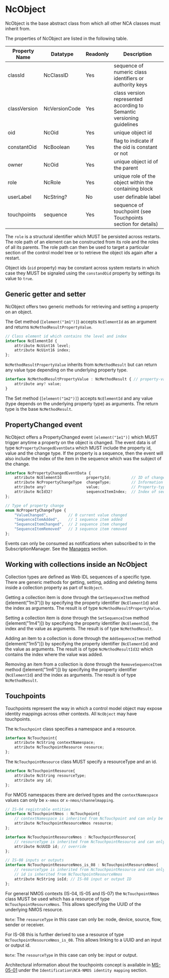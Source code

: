 # NcObject

NcObject is the base abstract class from which all other NCA classes must inherit from.

The properties of NcObject are listed in the following table.

| **Property Name** | **Datatype**                   | **Readonly** | **Description**                                                       |
| ----------------- | ------------------------------ | ------------ | ----------------------------------------------------------------------|
| classId           | NcClassID                      | Yes          | sequence of numeric class identifiers or authority keys               |
| classVersion      | NcVersionCode                  | Yes          | class version represented according to Semantic versioning guidelines |
| oid               | NcOid                          | Yes          | unique object id                                                      |
| constantOid       | NcBoolean                      | Yes          | flag to indicate if the oid is constant or not                        |
| owner             | NcOid                          | Yes          | unique object id of the parent                                        |
| role              | NcRole                         | Yes          | unique role of the object within the containing block                 |
| userLabel         | NcString?                      | No           | user definable label                                                  |
| touchpoints       | sequence<NcTouchpoint>         | Yes          | sequence of touchpoint (see Touchpoints section for details)          |

The `role` is a structural identifier which MUST be persisted across restarts. The role path of an element can be constructed from its role and the roles of all its parents. The role path can then be used to target a particular section of the control model tree or to retrieve the object ids again after a restart.

Object ids (`oid` property) may be constant across system restarts in which case they MUST be signaled using the `constandOid` property by settings its value to `true`.

## Generic getter and setter

NcObject offers two generic methods for retrieving and setting a property on an object.

The Get method (`[element("1m1")]`) accepts `NcElementId` as an argument and returns `NcMethodResultPropertyValue`.

```typescript
// Class element id which contains the level and index
interface NcElementId {
    attribute NcUint16 level;
    attribute NcUint16 index;
};
```

`NcMethodResultPropertyValue` inherits from `NcMethodResult` but can return any value type depending on the underlying property type.

```typescript
interface NcMethodResultPropertyValue : NcMethodResult { // property-value result
    attribute any? value;
}
```

The Set method (`[element("1m2")]`) accepts `NcElementId` and any value (type depends on the underlying property type) as arguments. The return type is the base `NcMethodResult`.

## PropertyChanged event

NcObject offers a PropertyChanged event `[element("1e1")]` which MUST trigger anytime a property on the object is changed.
The event data is of type `NcPropertyChangedEventData` which MUST include the property id, value and the change type. If the property is a sequence, then the event will also include the index of the item in the sequence which was the subject of the change.

```typescript
interface NcPropertyChangedEventData {
    attribute NcElementId           propertyId;         // ID of changed property
    attribute NcPropertyChangeType  changeType;         // Information regarding the change type
    attribute any?                  value;              // Property-type specific
    attribute NcId32?               sequenceItemIndex;  // Index of sequence item if the property is a sequence
};

// Type of property change
enum NcPropertyChangeType {
    "ValueChanged",         // 0 current value changed
    "SequenceItemAdded",    // 1 sequence item added
    "SequenceItemChanged",  // 2 sequence item changed
    "SequenceItemRemoved"   // 3 sequence item removed
};
```

Events can only be consumed as notifications when subscribed to in the SubscriptionManager. See the [Managers](Managers.md) section.

## Working with collections inside an NcObject

Collection types are defined as Web IDL sequences of a specific type.
There are generic methods for getting, setting, adding and deleting items inside a collection property as part of `NcObject`.

Getting a collection item is done through the `GetSequenceItem` method (\[element("1m3")\]) by specifying the property identifier (`NcElementId`) and the index as arguments.
The result is of type `NcMethodResultPropertyValue`.

Setting a collection item is done through the `SetSequenceItem` method (\[element("1m4")\]) by specifying the property identifier (`NcElementId`), the index and the value as arguments.
The result is of type `NcMethodResult`.

Adding an item to a collection is done through the `AddSequenceItem` method (\[element("1m5")\]) by specifying the property identifier (`NcElementId`) and the value as arguments.
The result is of type `NcMethodResultId32` which contains the index where the value was added.

Removing an item from a collection is done through the `RemoveSequenceItem` method (\[element("1m6")\]) by specifying the property identifier (`NcElementId`) and the index as arguments.
The result is of type `NcMethodResult`.

## Touchpoints

Touchpoints represent the way in which a control model object may expose identity mappings across other contexts.
All `NcObject` may have touchpoints.

The `NcTouchpoint` class specifies a namespace and a resource.

```typescript
interface NcTouchpoint{
    attribute NcString contextNamespace;
    attribute NcTouchpointResource resource;
};
```

The `NcTouchpointResource` class MUST specify a resourceType and an id.

```typescript
interface NcTouchpointResource{
    attribute NcString resourceType;
    attribute any id;
};
```

For NMOS namespaces there are derived types and the `contextNamespace` values can only be `x-nmos` or `x-nmos/channelmapping`.

```typescript
// IS-04 registrable entities
interface NcTouchpointNmos : NcTouchpoint{
    // contextNamespace is inherited from NcTouchpoint and can only be x-nmos or x-nmos/channelmapping
    attribute NcTouchpointResourceNmos resource;
};

interface NcTouchpointResourceNmos : NcTouchpointResource{
    // resourceType is inherited from NcTouchpointResource and can only be: node, device, source, flow, sender, receiver
    attribute NcUUID id; // override 
};

// IS-08 inputs or outputs
interface NcTouchpointResourceNmos_is_08 : NcTouchpointResourceNmos{
    // resourceType is inherited from NcTouchpointResource and can only be: input, output
    // id is inherited from NcTouchpointResourceNmos
    attribute NcString ioId; // IS-08 input or output ID
};
```

For general NMOS contexts (IS-04, IS-05 and IS-07) the `NcTouchpointNmos` class MUST be used which has a resource of type `NcTouchpointResourceNmos`. This allows specifying the UUID of the underlying NMOS resource.

`Note`: The `resourceType` in this case can only be: node, device, source, flow, sender or receiver.

For IS-08 this is further derived to use a resource of type `NcTouchpointResourceNmos_is_08`. This allows linking to a UUID and an input or output id.

`Note`: The `resourceType` in this case can only be: input or output.

Architectural information about the touchpoints concept is available in [MS-05-01](https://specs.amwa.tv/ms-05-01) under the `Identification\NCA-NMOS identity mapping` section.
